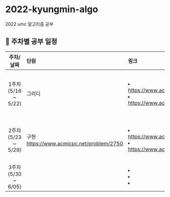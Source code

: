 # 2022-kyungmin-algo
2022 umc 알고리즘 공부

## 💙 주차별 공부 일정
| 주차/날짜 | 단원 | 링크 | 내용 |
|:----------:|:----------|:----------|:----------|
| 1주차 <br/>(5/16 ~ 5/22)| 그리디 | <li>https://www.acmicpc.net/problem/1026</li><li>https://www.acmicpc.net/problem/1541</li> | <li>보물</li> <li>잃어버린 괄호</li>|
| 2주차 <br/>(5/23 ~ 5/29)| 구현 <br/>https://www.acmicpc.net/problem/2750 | <li>https://www.acmicpc.net/problem/1924</li><li>https://www.acmicpc.net/problem/10591</li> | <li>수 정렬하기</li> <li>2007년</li> |
| 3주차 <br/>(5/30 ~ 6/05)|   | <li></li><li></li> <li></li> | <li></li> <li></li> <li></li> |

